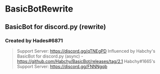 # BasicBotRewrite
## BasicBot for discord.py (rewrite)
### Created by Hades#6871
> Support Server: https://discord.gg/qTNEgPD
> Influenced by Habchy's BasicBot for discord.py (async) - https://github.com/Habchy/BasicBot/releases/tag/2.1
> Habchy#1665's Support Server: https://discord.gg/FNNNgqb
